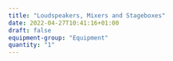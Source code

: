 ```yaml
---
title: "Loudspeakers, Mixers and Stageboxes"
date: 2022-04-27T10:41:16+01:00
draft: false
equipment-group: "Equipment"
quantity: "1"
---
```


